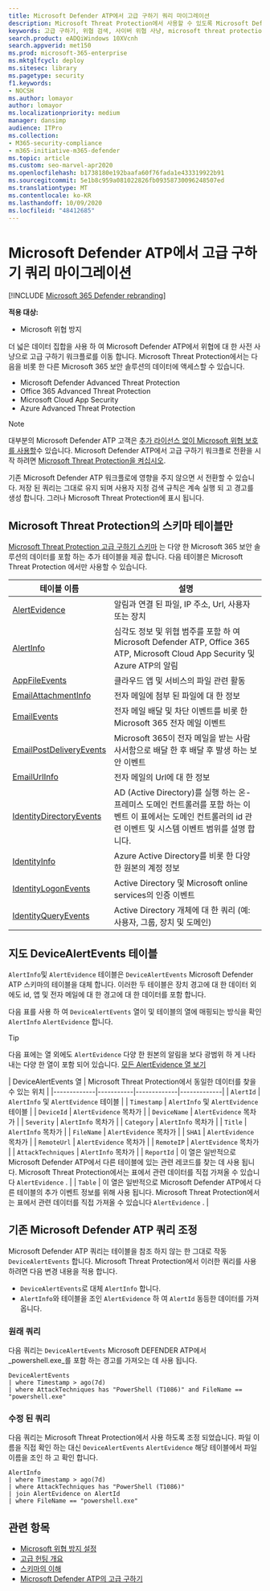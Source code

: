 ```yaml
---
title: Microsoft Defender ATP에서 고급 구하기 쿼리 마이그레이션
description: Microsoft Threat Protection에서 사용할 수 있도록 Microsoft Defender ATP 쿼리를 조정 하는 방법을 알아봅니다.
keywords: 고급 구하기, 위협 검색, 사이버 위협 사냥, microsoft threat protection, microsoft 365, mtp, m365, microsoft defender atp, mdatp, search, query, 원격 분석, 사용자 지정 검색, 스키마, kusto, microsoft 365, mapping
search.product: eADQiWindows 10XVcnh
search.appverid: met150
ms.prod: microsoft-365-enterprise
ms.mktglfcycl: deploy
ms.sitesec: library
ms.pagetype: security
f1.keywords:
- NOCSH
ms.author: lomayor
author: lomayor
ms.localizationpriority: medium
manager: dansimp
audience: ITPro
ms.collection:
- M365-security-compliance
- m365-initiative-m365-defender
ms.topic: article
ms.custom: seo-marvel-apr2020
ms.openlocfilehash: b1738180e192baafa60f76fada1e433319922b91
ms.sourcegitcommit: 5e1b8c959a081022826fb09358730096248507ed
ms.translationtype: MT
ms.contentlocale: ko-KR
ms.lasthandoff: 10/09/2020
ms.locfileid: "48412685"
---
```

# <a name="migrate-advanced-hunting-queries-from-microsoft-defender-atp"></a>Microsoft Defender ATP에서 고급 구하기 쿼리 마이그레이션

[!INCLUDE [Microsoft 365 Defender rebranding](../includes/microsoft-defender.md)]

**적용 대상:**
- Microsoft 위협 방지

더 넓은 데이터 집합을 사용 하 여 Microsoft Defender ATP에서 위협에 대 한 사전 사냥으로 고급 구하기 워크플로를 이동 합니다. Microsoft Threat Protection에서는 다음을 비롯 한 다른 Microsoft 365 보안 솔루션의 데이터에 액세스할 수 있습니다.

- Microsoft Defender Advanced Threat Protection
- Office 365 Advanced Threat Protection
- Microsoft Cloud App Security
- Azure Advanced Threat Protection

>[!NOTE]
>대부분의 Microsoft Defender ATP 고객은 [추가 라이선스 없이 Microsoft 위협 보호를 사용할](prerequisites.md#licensing-requirements)수 있습니다. Microsoft Defender ATP에서 고급 구하기 워크플로 전환을 시작 하려면 [Microsoft Threat Protection을 켜십시오](mtp-enable.md).

기존 Microsoft Defender ATP 워크플로에 영향을 주지 않으면 서 전환할 수 있습니다. 저장 된 쿼리는 그대로 유지 되며 사용자 지정 검색 규칙은 계속 실행 되 고 경고를 생성 합니다. 그러나 Microsoft Threat Protection에 표시 됩니다. 

## <a name="schema-tables-in-microsoft-threat-protection-only"></a>Microsoft Threat Protection의 스키마 테이블만
[Microsoft Threat Protection 고급 구하기 스키마](advanced-hunting-schema-tables.md) 는 다양 한 Microsoft 365 보안 솔루션의 데이터를 포함 하는 추가 테이블을 제공 합니다. 다음 테이블은 Microsoft Threat Protection 에서만 사용할 수 있습니다.

| 테이블 이름 | 설명 |
|------------|-------------|
| [AlertEvidence](advanced-hunting-alertevidence-table.md) | 알림과 연결 된 파일, IP 주소, Url, 사용자 또는 장치 |
| [AlertInfo](advanced-hunting-alertinfo-table.md) | 심각도 정보 및 위협 범주를 포함 하 여 Microsoft Defender ATP, Office 365 ATP, Microsoft Cloud App Security 및 Azure ATP의 알림  |
| [AppFileEvents](advanced-hunting-appfileevents-table.md) | 클라우드 앱 및 서비스의 파일 관련 활동 |
| [EmailAttachmentInfo](advanced-hunting-emailattachmentinfo-table.md) | 전자 메일에 첨부 된 파일에 대 한 정보 |
| [EmailEvents](advanced-hunting-emailevents-table.md) | 전자 메일 배달 및 차단 이벤트를 비롯 한 Microsoft 365 전자 메일 이벤트 |
| [EmailPostDeliveryEvents](advanced-hunting-emailpostdeliveryevents-table.md) | Microsoft 365이 전자 메일을 받는 사람 사서함으로 배달 한 후 배달 후 발생 하는 보안 이벤트 |
| [EmailUrlInfo](advanced-hunting-emailurlinfo-table.md) | 전자 메일의 Url에 대 한 정보 |
| [IdentityDirectoryEvents](advanced-hunting-identitydirectoryevents-table.md) | AD (Active Directory)를 실행 하는 온-프레미스 도메인 컨트롤러를 포함 하는 이벤트 이 표에서는 도메인 컨트롤러의 id 관련 이벤트 및 시스템 이벤트 범위를 설명 합니다. |
| [IdentityInfo](advanced-hunting-identityinfo-table.md) | Azure Active Directory를 비롯 한 다양 한 원본의 계정 정보 |
| [IdentityLogonEvents](advanced-hunting-identitylogonevents-table.md) | Active Directory 및 Microsoft online services의 인증 이벤트 |
| [IdentityQueryEvents](advanced-hunting-identityqueryevents-table.md) | Active Directory 개체에 대 한 쿼리 (예: 사용자, 그룹, 장치 및 도메인) |

## <a name="map-devicealertevents-table"></a>지도 DeviceAlertEvents 테이블
`AlertInfo`및 `AlertEvidence` 테이블은 `DeviceAlertEvents` Microsoft Defender ATP 스키마의 테이블을 대체 합니다. 이러한 두 테이블은 장치 경고에 대 한 데이터 외에도 id, 앱 및 전자 메일에 대 한 경고에 대 한 데이터를 포함 합니다.

다음 표를 사용 하 여 `DeviceAlertEvents` 열이 및 테이블의 열에 매핑되는 방식을 확인 `AlertInfo` `AlertEvidence` 합니다.

>[!TIP]
>다음 표에는 열 외에도 `AlertEvidence` 다양 한 원본의 알림을 보다 광범위 하 게 나타내는 다양 한 열이 포함 되어 있습니다. [모든 AlertEvidence 열 보기](advanced-hunting-alertevidence-table.md) 

| DeviceAlertEvents 열 | Microsoft Threat Protection에서 동일한 데이터를 찾을 수 있는 위치 |
|-------------|-----------|-------------|-------------|
| `AlertId` | `AlertInfo` 및  `AlertEvidence` 테이블 |
| `Timestamp` | `AlertInfo` 및  `AlertEvidence` 테이블 |
| `DeviceId` | `AlertEvidence` 목차가 |
| `DeviceName` | `AlertEvidence` 목차가 |
| `Severity` | `AlertInfo` 목차가 |
| `Category` | `AlertInfo` 목차가 |
| `Title` | `AlertInfo` 목차가 |
| `FileName` | `AlertEvidence` 목차가 |
| `SHA1` | `AlertEvidence` 목차가 |
| `RemoteUrl` | `AlertEvidence` 목차가 |
| `RemoteIP` | `AlertEvidence` 목차가 |
| `AttackTechniques` | `AlertInfo` 목차가 |
| `ReportId` | 이 열은 일반적으로 Microsoft Defender ATP에서 다른 테이블에 있는 관련 레코드를 찾는 데 사용 됩니다. Microsoft Threat Protection에서는 표에서 관련 데이터를 직접 가져올 수 있습니다 `AlertEvidence` . |
| `Table` | 이 열은 일반적으로 Microsoft Defender ATP에서 다른 테이블의 추가 이벤트 정보를 위해 사용 됩니다. Microsoft Threat Protection에서는 표에서 관련 데이터를 직접 가져올 수 있습니다 `AlertEvidence` . |

## <a name="adjust-existing-microsoft-defender-atp-queries"></a>기존 Microsoft Defender ATP 쿼리 조정
Microsoft Defender ATP 쿼리는 테이블을 참조 하지 않는 한 그대로 작동 `DeviceAlertEvents` 합니다. Microsoft Threat Protection에서 이러한 쿼리를 사용 하려면 다음 변경 내용을 적용 합니다.

- `DeviceAlertEvents`로 대체 `AlertInfo` 합니다.
- `AlertInfo`와 테이블을 조인 `AlertEvidence` 하 여 `AlertId` 동등한 데이터를 가져옵니다.

### <a name="original-query"></a>원래 쿼리
다음 쿼리는 `DeviceAlertEvents` Microsoft DEFENDER ATP에서 _powershell.exe_를 포함 하는 경고를 가져오는 데 사용 됩니다.

```kusto
DeviceAlertEvents
| where Timestamp > ago(7d) 
| where AttackTechniques has "PowerShell (T1086)" and FileName == "powershell.exe"
```
### <a name="modified-query"></a>수정 된 쿼리
다음 쿼리는 Microsoft Threat Protection에서 사용 하도록 조정 되었습니다. 파일 이름을 직접 확인 하는 대신 `DeviceAlertEvents` `AlertEvidence` 해당 테이블에서 파일 이름을 조인 하 고 확인 합니다.

```kusto
AlertInfo 
| where Timestamp > ago(7d) 
| where AttackTechniques has "PowerShell (T1086)" 
| join AlertEvidence on AlertId
| where FileName == "powershell.exe"
```

## <a name="related-topics"></a>관련 항목
- [Microsoft 위협 방지 설정](advanced-hunting-query-language.md)
- [고급 헌팅 개요](advanced-hunting-overview.md)
- [스키마의 이해](advanced-hunting-schema-tables.md)
- [Microsoft Defender ATP의 고급 구하기](https://docs.microsoft.com/windows/security/threat-protection/microsoft-defender-atp/advanced-hunting-overview)